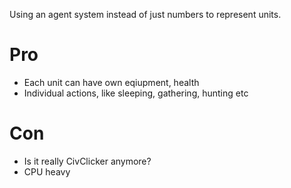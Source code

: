 Using an agent system instead of just numbers to represent units.

# Pro

* Each unit can have own eqiupment, health
* Individual actions, like sleeping, gathering, hunting etc

# Con

* Is it really CivClicker anymore?
* CPU heavy
